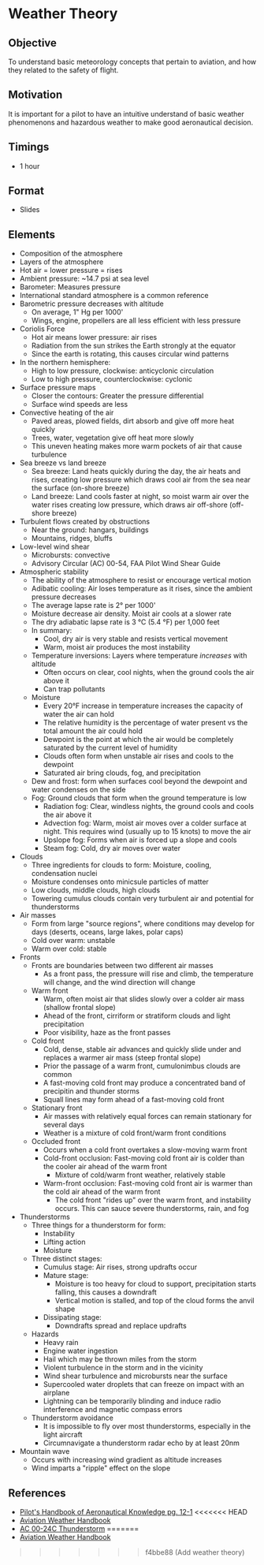 # Weather Theory

## Objective

To understand basic meteorology concepts that pertain to aviation, and how they related to the safety of flight.

## Motivation

It is important for a pilot to have an intuitive understand of basic weather phenomenons and hazardous weather to make good aeronautical decision.

## Timings

- 1 hour

## Format

- Slides

## Elements

- Composition of the atmosphere
- Layers of the atmosphere
- Hot air = lower pressure = rises
- Ambient pressure: ~14.7 psi at sea level
- Barometer: Measures pressure
- International standard atmosphere is a common reference
- Barometric pressure decreases with altitude
  - On average, 1" Hg per 1000'
  - Wings, engine, propellers are all less efficient with less pressure
- Coriolis Force
  - Hot air means lower pressure: air rises
  - Radiation from the sun strikes the Earth strongly at the equator
  - Since the earth is rotating, this causes circular wind patterns
- In the northern hemisphere:
  - High to low pressure, clockwise: anticyclonic circulation
  - Low to high pressure, counterclockwise: cyclonic
- Surface pressure maps
  - Closer the contours: Greater the pressure differential
  - Surface wind speeds are less
- Convective heating of the air
  - Paved areas, plowed fields, dirt absorb and give off more heat quickly
  - Trees, water, vegetation give off heat more slowly
  - This uneven heating makes more warm pockets of air that cause turbulence
- Sea breeze vs land breeze
  - Sea breeze: Land heats quickly during the day, the air heats and rises, creating low pressure which draws cool air from the sea near the surface (on-shore breeze)
  - Land breeze: Land cools faster at night, so moist warm air over the water rises creating low pressure, which draws air off-shore (off-shore breeze)
- Turbulent flows created by obstructions
  - Near the ground: hangars, buildings
  - Mountains, ridges, bluffs
- Low-level wind shear
  - Microbursts: convective
  - Advisory Circular (AC) 00-54, FAA Pilot Wind Shear Guide
- Atmospheric stability
  - The ability of the atmosphere to resist or encourage vertical motion
  - Adibatic cooling: Air loses temperature as it rises, since the ambient pressure decreases
  - The average lapse rate is 2&deg; per 1000'
  - Moisture decrease air density. Moist air cools at a slower rate
  - The dry adiabatic lapse rate is 3 °C (5.4 °F) per 1,000 feet
  - In summary:
    - Cool, dry air is very stable and resists vertical movement
    - Warm, moist air produces the most instability
  - Temperature inversions: Layers where temperature _increases_ with altitude
    - Often occurs on clear, cool nights, when the ground cools the air above it
    - Can trap pollutants
  - Moisture
    - Every 20&deg;F increase in temperature increases the capacity of water the air can hold
    - The relative humidity is the percentage of water present vs the total amount the air could hold
    - Dewpoint is the point at which the air would be completely saturated by the current level of humidity
    - Clouds often form when unstable air rises and cools to the dewpoint
    - Saturated air bring clouds, fog, and precipitation
  - Dew and frost: form when surfaces cool beyond the dewpoint and water condenses on the side
  - Fog: Ground clouds that form when the ground temperature is low
    - Radiation fog: Clear, windless nights, the ground cools and cools the air above it
    - Advection fog: Warm, moist air moves over a colder surface at night. This requires wind (usually up to 15 knots) to move the air
    - Upslope fog: Forms when air is forced up a slope and cools
    - Steam fog: Cold, dry air moves over water
- Clouds
  - Three ingredients for clouds to form: Moisture, cooling, condensation nuclei
  - Moisture condenses onto minicsule particles of matter
  - Low clouds, middle clouds, high clouds
  - Towering cumulus clouds contain very turbulent air and potential for thunderstorms
- Air masses
  - Form from large "source regions", where conditions may develop for days (deserts, oceans, large lakes, polar caps)
  - Cold over warm: unstable
  - Warm over cold: stable
- Fronts
  - Fronts are boundaries between two different air masses
    - As a front pass, the pressure will rise and climb, the temperature will change, and the wind direction will change
  - Warm front
    - Warm, often moist air that slides slowly over a colder air mass (shallow frontal slope)
    - Ahead of the front, cirriform or stratiform clouds and light precipitation
    - Poor visibility, haze as the front passes
  - Cold front
    - Cold, dense, stable air advances and quickly slide under and replaces a warmer air mass (steep frontal slope)
    - Prior the passage of a warm front, cumulonimbus clouds are common
    - A fast-moving cold front may produce a concentrated band of precipitin and thunder storms
    - Squall lines may form ahead of a fast-moving cold front
  - Stationary front
    - Air masses with relatively equal forces can remain stationary for several days
    - Weather is a mixture of cold front/warm front conditions
  - Occluded front
    - Occurs when a cold front overtakes a slow-moving warm front
    - Cold-front occlusion: Fast-moving cold front air is colder than the cooler air ahead of the warm front
      - Mixture of cold/warm front weather, relatively stable
    - Warm-front occlusion: Fast-moving cold front air is warmer than the cold air ahead of the warm front
      - The cold front "rides up" over the warm front, and instability occurs. This can sauce severe thunderstorms, rain, and fog
- Thunderstorms
  - Three things for a thunderstorm for form:
    - Instability
    - Lifting action
    - Moisture
  - Three distinct stages:
    - Cumulus stage: Air rises, strong updrafts occur
    - Mature stage:
      - Moisture is too heavy for cloud to support, precipitation starts falling, this causes a downdraft
      - Vertical motion is stalled, and top of the cloud forms the anvil shape
    - Dissipating stage:
      - Downdrafts spread and replace updrafts
  - Hazards
    - Heavy rain
    - Engine water ingestion
    - Hail which may be thrown miles from the storm
    - Violent turbulence in the storm and in the vicinity
    - Wind shear turbulence and microbursts near the surface
    - Supercooled water droplets that can freeze on impact with an airplane
    - Lightning can be temporarily blinding and induce radio interference and magnetic compass errors
  - Thunderstorm avoidance
    - It is impossible to fly over most thunderstorms, especially in the light aircraft
    - Circumnavigate a thunderstorm radar echo by at least 20nm
- Mountain wave
  - Occurs with increasing wind gradient as altitude increases
  - Wind imparts a "ripple" effect on the slope

## References

- [Pilot's Handbook of Aeronautical Knowledge pg. 12-1](/_references/PHAK/12-1)
<<<<<<< HEAD
- [Aviation Weather Handbook](https://www.faa.gov/regulationspolicies/handbooksmanuals/aviation/faa-h-8083-28a-aviation-weather-handbook)
- [AC 00-24C Thunderstorm](https://www.faa.gov/documentlibrary/media/advisory_circular/ac%2000-24c.pdf)
=======
- [Aviation Weather Handbook](https://www.faa.gov/regulationspolicies/handbooksmanuals/aviation/faa-h-8083-28a-aviation-weather-handbook)
>>>>>>> f4bbe88 (Add weather theory)
